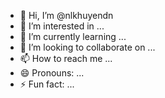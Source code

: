- 👋 Hi, I’m @nlkhuyendn
- 👀 I’m interested in ...
- 🌱 I’m currently learning ...
- 💞️ I’m looking to collaborate on ...
- 📫 How to reach me ...
- 😄 Pronouns: ...
- ⚡ Fun fact: ...

<!---
nlkhuyendn/nlkhuyendn is a ✨ special ✨ repository because its `README.md` (this file) appears on your GitHub profile.
You can click the Preview link to take a look at your changes.
--->
